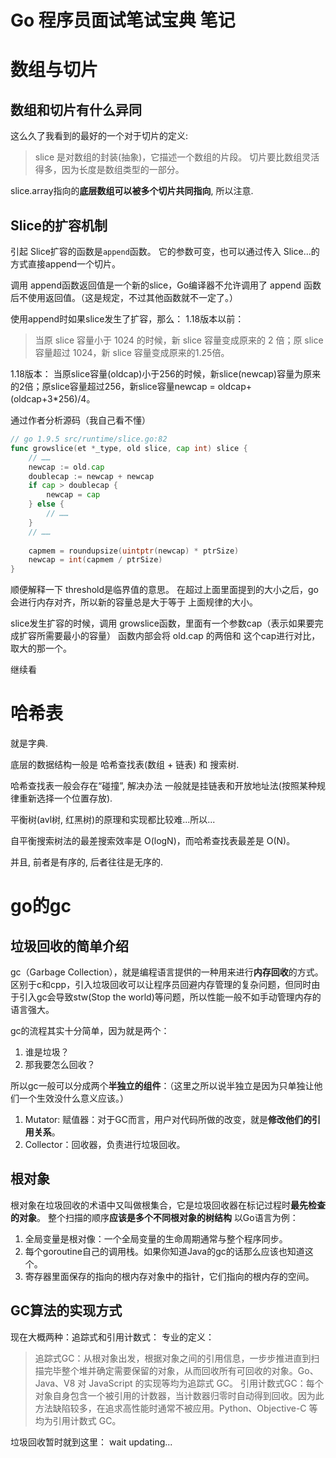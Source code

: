 # Go 程序员面试笔试宝典 笔记
# 数组与切片
## 数组和切片有什么异同
这么久了我看到的最好的一个对于切片的定义: 
> slice 是对数组的封装(抽象)，它描述一个数组的片段。
> 切片要比数组灵活得多，因为长度是数组类型的一部分。

slice.array指向的**底层数组可以被多个切片共同指向**, 所以注意. 

## Slice的扩容机制
引起 Slice扩容的函数是`append`函数。
它的参数可变，也可以通过传入 Slice...的方式直接append一个切片。

调用 append函数返回值是一个新的slice，Go编译器不允许调用了 append 函数后不使用返回值。（这是规定，不过其他函数就不一定了。）

使用append时如果slice发生了扩容，那么：
1.18版本以前：
> 当原 slice 容量小于 1024 的时候，新 slice 容量变成原来的 2 倍；原 slice 容量超过 1024，新 slice 容量变成原来的1.25倍。

1.18版本：
当原slice容量(oldcap)小于256的时候，新slice(newcap)容量为原来的2倍；原slice容量超过256，新slice容量newcap = oldcap+(oldcap+3*256)/4。

通过作者分析源码（我自己看不懂）
```go
// go 1.9.5 src/runtime/slice.go:82
func growslice(et *_type, old slice, cap int) slice {
    // ……
    newcap := old.cap
	doublecap := newcap + newcap
	if cap > doublecap {
		newcap = cap
	} else {
		// ……
	}
	// ……
	
	capmem = roundupsize(uintptr(newcap) * ptrSize)
	newcap = int(capmem / ptrSize)
}
```
顺便解释一下 threshold是临界值的意思。
在超过上面里面提到的大小之后，go会进行内存对齐，所以新的容量总是大于等于 上面规律的大小。

slice发生扩容的时候，调用 growslice函数，里面有一个参数cap（表示如果要完成扩容所需要最小的容量）
函数内部会将 old.cap 的两倍和 这个cap进行对比，取大的那一个。

继续看


# 哈希表
就是字典. 

底层的数据结构一般是 哈希查找表(数组 \+ 链表) 和 搜索树. 

哈希查找表一般会存在“碰撞”, 解决办法 一般就是挂链表和开放地址法(按照某种规律重新选择一个位置存放). 

平衡树(avl树, 红黑树)的原理和实现都比较难...所以...

自平衡搜索树法的最差搜索效率是 O(logN)，而哈希查找表最差是 O(N)。

并且, 前者是有序的, 后者往往是无序的. 


# go的gc
## 垃圾回收的简单介绍
gc（Garbage Collection），就是编程语言提供的一种用来进行**内存回收**的方式。
区别于c和cpp，引入垃圾回收可以让程序员回避内存管理的复杂问题，但同时由于引入gc会导致stw(Stop the world)等问题，所以性能一般不如手动管理内存的语言强大。

gc的流程其实十分简单，因为就是两个：
1. 谁是垃圾？
1. 那我要怎么回收？

所以gc一般可以分成两个**半独立的组件**：（这里之所以说半独立是因为只单独让他们一个生效没什么意义应该。）
1. Mutator: 赋值器：对于GC而言，用户对代码所做的改变，就是**修改他们的引用关系**。
1. Collector：回收器，负责进行垃圾回收。

## 根对象
根对象在垃圾回收的术语中又叫做根集合，它是垃圾回收器在标记过程时**最先检查的对象**。
整个扫描的顺序**应该是多个不同根对象的树结构**
以Go语言为例：
1. 全局变量是根对像：一个全局变量的生命周期通常与整个程序同步。
1. 每个goroutine自己的调用栈。如果你知道Java的gc的话那么应该也知道这个。
1. 寄存器里面保存的指向的根内存对象中的指针，它们指向的根内存的空间。

## GC算法的实现方式
现在大概两种：追踪式和引用计数式：
专业的定义：
> 追踪式GC：从根对象出发，根据对象之间的引用信息，一步步推进直到扫描完毕整个堆并确定需要保留的对象，从而回收所有可回收的对象。Go、 Java、V8 对 JavaScript 的实现等均为追踪式 GC。
> 引用计数式GC：每个对象自身包含一个被引用的计数器，当计数器归零时自动得到回收。因为此方法缺陷较多，在追求高性能时通常不被应用。Python、Objective-C 等均为引用计数式 GC。

垃圾回收暂时就到这里：
wait updating...